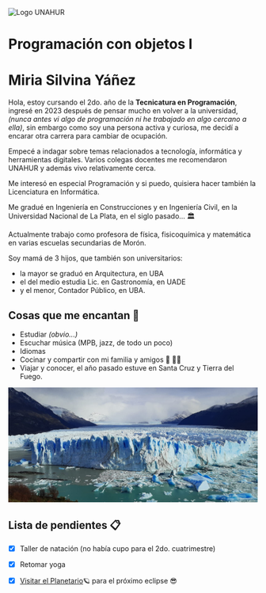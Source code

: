 ![Logo UNAHUR](./assets/UNAHUR.png)

# Programación con objetos I  

# Miria Silvina Yáñez

Hola, estoy cursando el 2do. año de la **Tecnicatura en Programación**,
ingresé en 2023 después de pensar mucho en volver a la universidad,
 _(nunca antes vi algo de programación ni he trabajado en algo cercano a ella)_,
sin embargo como soy una persona activa y curiosa, me decidí a encarar otra carrera para cambiar de ocupación.

Empecé a indagar sobre temas relacionados a tecnología, informática y herramientas digitales.
Varios colegas docentes me recomendaron UNAHUR y además vivo relativamente cerca.

Me interesó en especial Programación y si puedo, quisiera hacer también la Licenciatura en Informática.

Me gradué en Ingeniería en Construcciones y en Ingeniería Civil, en la Universidad Nacional de La Plata, en el siglo pasado... :classical_building:

Actualmente trabajo como profesora de física, fisicoquímica y matemática en varias escuelas secundarias de Morón.

Soy mamá de 3 hijos, que también son universitarios:
* la mayor se graduó en Arquitectura, en UBA
* el del medio estudia Lic. en Gastronomía, en UADE
* y el menor, Contador Público, en UBA.

## Cosas que me encantan :musical_score:

* Estudiar _(obvio...)_
* Escuchar música (MPB, jazz, de todo un poco)
* Idiomas 
* Cocinar y compartir con mi familia y amigos :green_salad: :woman_cook:
* Viajar y conocer, el año pasado estuve en Santa Cruz y Tierra del Fuego.

 ![Glaciar](./assets/glaciar1.jpeg)


## Lista de pendientes :clipboard:

* [x] Taller de natación (no había cupo para el 2do. cuatrimestre)
* [x] Retomar yoga
* [x] [Visitar el Planetario](https://planetario.buenosaires.gob.ar):ringed_planet: para el próximo eclipse :sunglasses: 



 
